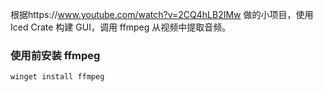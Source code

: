 根据https://www.youtube.com/watch?v=2CQ4hLB2IMw 做的小项目，使用 Iced Crate 构建 GUI，调用 ffmpeg 从视频中提取音频。

### 使用前安装 ffmpeg

```powershell
winget install ffmpeg
```
